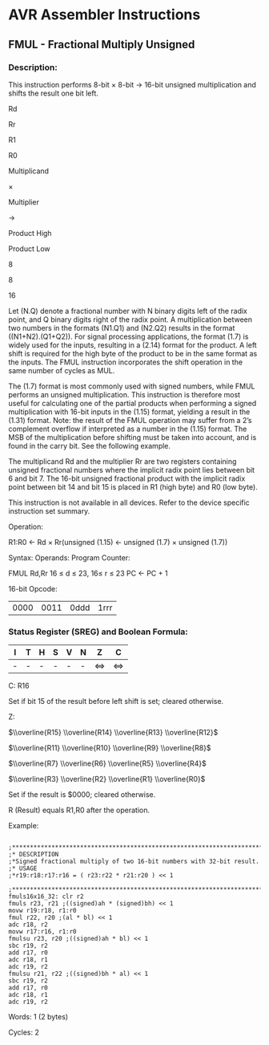 AVR Assembler Instructions
==========================

FMUL - Fractional Multiply Unsigned
-----------------------------------

### <a href="" id="N1579B"></a> Description:

This instruction performs 8-bit × 8-bit → 16-bit unsigned multiplication and shifts the result one bit left.

Rd

Rr

R1

R0

Multiplicand

×

Multiplier

-&gt;

Product High

Product Low

8

8

16

Let (N.Q) denote a fractional number with N binary digits left of the radix point, and Q binary digits right of the radix point. A multiplication between two numbers in the formats (N1.Q1) and (N2.Q2) results in the format ((N1+N2).(Q1+Q2)). For signal processing applications, the format (1.7) is widely used for the inputs, resulting in a (2.14) format for the product. A left shift is required for the high byte of the product to be in the same format as the inputs. The FMUL instruction incorporates the shift operation in the same number of cycles as MUL.

The (1.7) format is most commonly used with signed numbers, while FMUL performs an unsigned multiplication. This instruction is therefore most useful for calculating one of the partial products when performing a signed multiplication with 16-bit inputs in the (1.15) format, yielding a result in the (1.31) format. Note: the result of the FMUL operation may suffer from a 2’s complement overflow if interpreted as a number in the (1.15) format. The MSB of the multiplication before shifting must be taken into account, and is found in the carry bit. See the following example.

The multiplicand Rd and the multiplier Rr are two registers containing unsigned fractional numbers where the implicit radix point lies between bit 6 and bit 7. The 16-bit unsigned fractional product with the implicit radix point between bit 14 and bit 15 is placed in R1 (high byte) and R0 (low byte).

This instruction is not available in all devices. Refer to the device specific instruction set summary.

Operation:

R1:R0 ← Rd × Rr(unsigned (1.15) ← unsigned (1.7) × unsigned (1.7))

Syntax: Operands: Program Counter:

FMUL Rd,Rr 16 ≤ d ≤ 23, 16≤ r ≤ 23 PC ← PC + 1

16-bit Opcode:

|      |      |      |      |
|------|------|------|------|
| 0000 | 0011 | 0ddd | 1rrr |

### <a href="" id="N15837"></a> Status Register (SREG) and Boolean Formula:

| I   | T   | H   | S   | V   | N   | Z   | C   |
|-----|-----|-----|-----|-----|-----|-----|-----|
| -   | -   | -   | -   | -   | -   | ⇔   | ⇔   |

C: R16

Set if bit 15 of the result before left shift is set; cleared otherwise.

Z:

$\\overline{R15} \\overline{R14} \\overline{R13} \\overline{R12}$

$\\overline{R11} \\overline{R10} \\overline{R9} \\overline{R8}$

$\\overline{R7} \\overline{R6} \\overline{R5} \\overline{R4}$

$\\overline{R3} \\overline{R2} \\overline{R1} \\overline{R0}$

Set if the result is $0000; cleared otherwise.

R (Result) equals R1,R0 after the operation.

Example:

``` programlisting
 ;******************************************************************************
;* DESCRIPTION
;*Signed fractional multiply of two 16-bit numbers with 32-bit result.
;* USAGE
;*r19:r18:r17:r16 = ( r23:r22 * r21:r20 ) << 1
 ;******************************************************************************
fmuls16x16_32: clr r2
fmuls r23, r21 ;((signed)ah * (signed)bh) << 1
movw r19:r18, r1:r0
fmul r22, r20 ;(al * bl) << 1
adc r18, r2
movw r17:r16, r1:r0
fmulsu r23, r20 ;((signed)ah * bl) << 1
sbc r19, r2
add r17, r0
adc r18, r1
adc r19, r2
fmulsu r21, r22 ;((signed)bh * al) << 1
sbc r19, r2
add r17, r0
adc r18, r1
adc r19, r2
```

Words: 1 (2 bytes)

Cycles: 2
